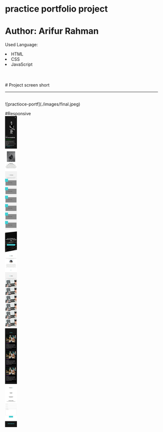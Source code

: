 # practice portfolio project
# Author: Arifur Rahman


Used Language:
<li>HTML</li>
<li>CSS</li>
<li>JavaScript</li>



<br>
<br>
<br>
# Project screen short
<br>
<hr>
<br>
![practioce-portf](./images/final.jpeg)

#Responsive
<br>
![practice-portf](./images/final-responsive.jpeg)
